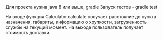 Для проекта нужна java 8 или выше, gradle
Запуск тестов - gradle test

На входе функция Calculator.calculate получает расстояние до пункта назначения, габариты, информацию о хрупкости, загруженность службы на текущий момент. На выходе пользователь получает стоимость доставки.
